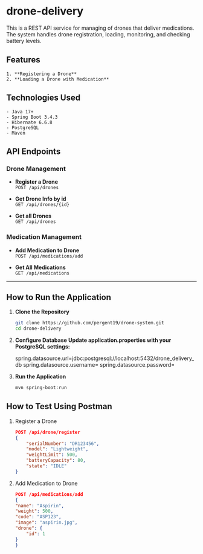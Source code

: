 
# drone-delivery

This is a REST API service for managing  of drones that deliver medications. The system handles drone registration, loading, monitoring, and checking battery levels.

## Features
    1. **Registering a Drone**  
    2. **Loading a Drone with Medication**  

##  Technologies Used
    - Java 17+
    - Spring Boot 3.4.3
    - Hibernate 6.6.8
    - PostgreSQL
    - Maven
## API Endpoints

### Drone Management
- **Register a Drone**  
    `POST /api/drones`

- **Get Drone Info by id**  
    `GET /api/drones/{id}`

- **Get all Drones**  
    `GET /api/drones`

### Medication Management
- **Add Medication to Drone**  
    `POST /api/medications/add`

- **Get All Medications**  
    `GET /api/medications`

---  

##  How to Run the Application

1. **Clone the Repository**

    ```bash
    git clone https://github.com/pergent19/drone-system.git
    cd drone-delivery

2. **Configure Database**
**Update application.properties with your PostgreSQL settings:**

    spring.datasource.url=jdbc:postgresql://localhost:5432/drone_delivery_db
    spring.datasource.username=<username>
    spring.datasource.password=<password>

3. **Run the Application**
    ```bash
    mvn spring-boot:run

## How to Test Using Postman
1. Register a Drone
 
    ```json
    POST /api/drone/register
    {
        "serialNumber": "DR123456",
        "model": "Lightweight",
        "weightLimit": 500,
        "batteryCapacity": 80,
        "state": "IDLE"
    }


2.  Add Medication to Drone

    ```json
    POST /api/medications/add
    {
    "name": "Aspirin",
    "weight": 500,
    "code": "ASP123",
    "image": "aspirin.jpg",
    "drone": {
        "id": 1
    }
    }